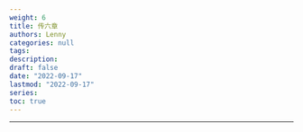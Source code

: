```yaml
---
weight: 6
title: 传六章
authors: Lenny
categories: null
tags: 
description: 
draft: false
date: "2022-09-17"
lastmod: "2022-09-17"
series:
toc: true
---
```



<!--more-->
---
